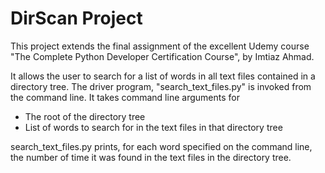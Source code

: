 # DirScan Project

This project extends the final assignment of the excellent Udemy course "The Complete Python Developer Certification Course", by Imtiaz Ahmad.

It allows the user to search for a list of words in all text files contained in a directory tree.  The driver program, "search_text_files.py" is invoked from the command line.  It takes command line arguments for

* The root of the directory tree
* List of words to search for in the text files in that directory tree

search_text_files.py prints, for each word specified on the command line, the number of time it was found in the text files in the directory tree.
